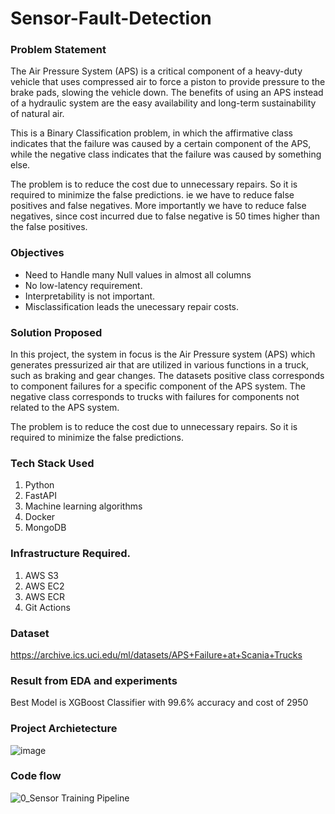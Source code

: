 # Sensor-Fault-Detection

### Problem Statement
The Air Pressure System (APS) is a critical component of a heavy-duty vehicle that uses compressed air to force a piston to provide pressure to the brake pads, slowing the vehicle down. The benefits of using an APS instead of a hydraulic system are the easy availability and long-term sustainability of natural air.

This is a Binary Classification problem, in which the affirmative class indicates that the failure was caused by a certain component of the APS, while the negative class
indicates that the failure was caused by something else.

The problem is to reduce the cost due to unnecessary repairs. So it is required to minimize the false predictions. ie we have to reduce false positives and false negatives. More importantly we have to reduce false negatives, since cost incurred due to false negative is 50 times higher than the false positives.

### Objectives
* Need to Handle many Null values in almost all columns
* No low-latency requirement.
* Interpretability is not important.
* Misclassification leads the unecessary repair costs.

### Solution Proposed 
In this project, the system in focus is the Air Pressure system (APS) which generates pressurized air that are utilized in various functions in a truck, such as braking and gear changes. The datasets positive class corresponds to component failures for a specific component of the APS system. The negative class corresponds to trucks with failures for components not related to the APS system.

The problem is to reduce the cost due to unnecessary repairs. So it is required to minimize the false predictions.
### Tech Stack Used
1. Python 
2. FastAPI 
3. Machine learning algorithms
4. Docker
5. MongoDB

### Infrastructure Required.

1. AWS S3
2. AWS EC2
3. AWS ECR
4. Git Actions

### Dataset
https://archive.ics.uci.edu/ml/datasets/APS+Failure+at+Scania+Trucks 

### Result from EDA and experiments
Best Model is XGBoost Classifier with 99.6% accuracy and cost of 2950

### Project Archietecture
![image](https://user-images.githubusercontent.com/106816732/216809901-768341a7-b54b-4880-b74f-39c49420d17d.png)

### Code flow
![0_Sensor Training Pipeline](https://user-images.githubusercontent.com/106816732/216809181-b64110a6-2031-495d-ac81-b7c8bce13ddc.png)

